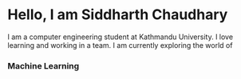 # Hello, I am Siddharth Chaudhary
I am a computer engineering student at Kathmandu University.
I love learning and working in a team.
I am currently exploring the world of 
### Machine Learning
